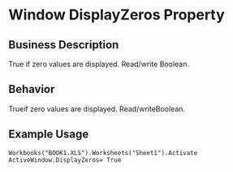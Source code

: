 # Window DisplayZeros Property

## Business Description
True if zero values are displayed. Read/write Boolean.

## Behavior
Trueif zero values are displayed. Read/writeBoolean.

## Example Usage
```vba
Workbooks("BOOK1.XLS").Worksheets("Sheet1").Activate 
ActiveWindow.DisplayZeros= True
```